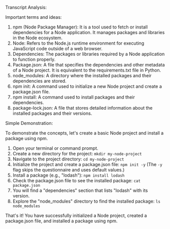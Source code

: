 Transcript Analysis:

Important terms and ideas:
1. npm (Node Package Manager): It is a tool used to fetch or install dependencies for a Node application. It manages packages and libraries in the Node ecosystem.
2. Node: Refers to the Node.js runtime environment for executing JavaScript code outside of a web browser.
3. Dependencies: The packages or libraries required by a Node application to function properly.
4. Package.json: A file that specifies the dependencies and other metadata of a Node project. It is equivalent to the requirements.txt file in Python.
5. node_modules: A directory where the installed packages and their dependencies are stored.
6. npm init: A command used to initialize a new Node project and create a package.json file.
7. npm install: A command used to install packages and their dependencies.
8. package-lock.json: A file that stores detailed information about the installed packages and their versions.

Simple Demonstration:

To demonstrate the concepts, let's create a basic Node project and install a package using npm.

1. Open your terminal or command prompt.
2. Create a new directory for the project: `mkdir my-node-project`
3. Navigate to the project directory: `cd my-node-project`
4. Initialize the project and create a package.json file: `npm init -y` (The `-y` flag skips the questionnaire and uses default values.)
5. Install a package (e.g., "lodash"): `npm install lodash`
6. Check the package.json file to see the installed package: `cat package.json`
7. You will find a "dependencies" section that lists "lodash" with its version.
8. Explore the "node_modules" directory to find the installed package: `ls node_modules`

That's it! You have successfully initialized a Node project, created a package.json file, and installed a package using npm.